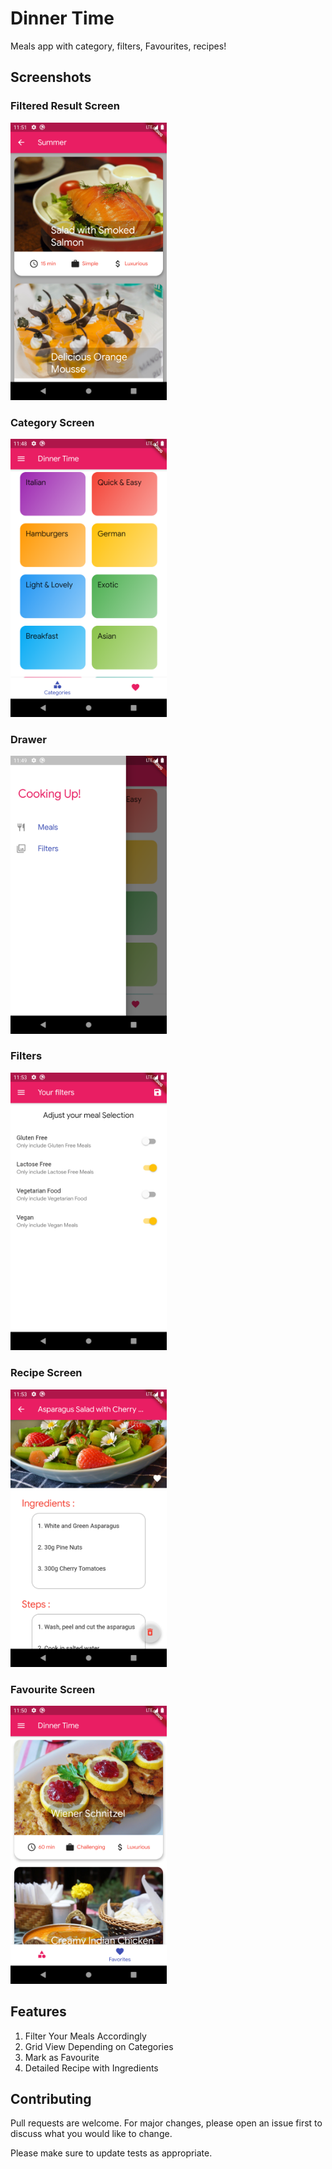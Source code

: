 # Dinner Time

Meals app with category, filters, Favourites, recipes!

## Screenshots

### Filtered Result Screen
<img src="readme_screenshots/filteredResults.png" width=250> 

### Category Screen
<img src="readme_screenshots/home.png" width=250> 

### Drawer
<img src="readme_screenshots/Drawer.png" width=250>

### Filters
<img src="readme_screenshots/Filters.png" width=250>  

### Recipe Screen
<img src="readme_screenshots/Recipe.png" width=250>

### Favourite Screen
<img src="readme_screenshots/favorites.png" width=250>


## Features 
1. Filter Your Meals Accordingly
2. Grid View Depending on Categories
3. Mark as Favourite 
4. Detailed Recipe with Ingredients



## Contributing
Pull requests are welcome. For major changes, please open an issue first to discuss what you would like to change.

Please make sure to update tests as appropriate.
